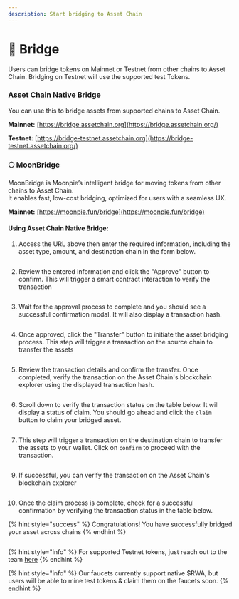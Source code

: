 ```yaml
---
description: Start bridging to Asset Chain
---
```


# 🌉 Bridge

Users can bridge tokens on Mainnet or Testnet from other chains to Asset Chain. Bridging on Testnet will use the supported test Tokens.

### **Asset Chain Native Bridge** <a href="#mode-mainnet-bridge" id="mode-mainnet-bridge"></a>

You can use this to bridge assets from supported chains to Asset Chain.

**Mainnet:** [https://bridge.assetchain.org](https://bridge.assetchain.org/)

**Testnet:** [https://bridge-testnet.assetchain.org](https://bridge-testnet.assetchain.org/)

### 🌕 MoonBridge

MoonBridge is Moonpie’s intelligent bridge for moving tokens from other chains to Asset Chain.\
It enables fast, low-cost bridging, optimized for users with a seamless UX.

**Mainnet:** [https://moonpie.fun/bridge](https://moonpie.fun/bridge)

#### Using **Asset Chain Native Bridge**:

1. Access the URL above then enter the required information, including the asset type, amount, and destination chain in the form below.

<figure><img src="../.gitbook/assets/Screenshot 2024-06-18 at 3.43.31 PM.png" alt=""><figcaption></figcaption></figure>

2. Review the entered information and click the "Approve" button to confirm. This will trigger a smart contract interaction to verify the transaction

<figure><img src="../.gitbook/assets/Screenshot 2024-06-18 at 3.44.00 PM.png" alt=""><figcaption></figcaption></figure>

3. Wait for the approval process to complete and you should see a successful confirmation modal. It will also display a transaction hash.

<figure><img src="../.gitbook/assets/Screenshot 2024-06-18 at 3.44.20 PM.png" alt=""><figcaption></figcaption></figure>

4. Once approved, click the "Transfer" button to initiate the asset bridging process. This step will trigger a transaction on the source chain to transfer the assets

<figure><img src="../.gitbook/assets/Screenshot 2024-06-18 at 3.44.35 PM.png" alt=""><figcaption></figcaption></figure>

5. Review the transaction details and confirm the transfer. Once completed, verify the transaction on the Asset Chain's blockchain explorer using the displayed transaction hash.

<figure><img src="../.gitbook/assets/Screenshot 2024-06-18 at 3.45.00 PM.png" alt=""><figcaption></figcaption></figure>

6. Scroll down to verify the transaction status on the table below. It will display a status of claim. You should go ahead and click the `claim` button to claim your bridged asset.

<figure><img src="../.gitbook/assets/Screenshot 2024-06-18 at 3.45.20 PM.png" alt=""><figcaption></figcaption></figure>

7. This step will trigger a transaction on the destination chain to transfer the assets to your wallet. Click on `confirm` to proceed with the transaction.

<figure><img src="../.gitbook/assets/Screenshot 2024-06-18 at 3.45.53 PM.png" alt=""><figcaption></figcaption></figure>

9. If successful, you can verify the transaction on the Asset Chain's blockchain explorer

<figure><img src="../.gitbook/assets/Screenshot 2024-06-18 at 3.46.37 PM.png" alt=""><figcaption></figcaption></figure>

10. Once the claim process is complete, check for a successful confirmation by verifying the transaction status in the table below.

{% hint style="success" %}
Congratulations! You have successfully bridged your asset across chains
{% endhint %}

<figure><img src="../.gitbook/assets/Screenshot 2024-06-18 at 3.46.55 PM.png" alt=""><figcaption></figcaption></figure>

{% hint style="info" %}
For supported Testnet tokens, just reach out to the team [here](https://t.me/XendFinanceDevs)
{% endhint %}

{% hint style="info" %}
Our faucets currently support native $RWA, but users will be able to mine test tokens & claim them on the faucets soon.
{% endhint %}
